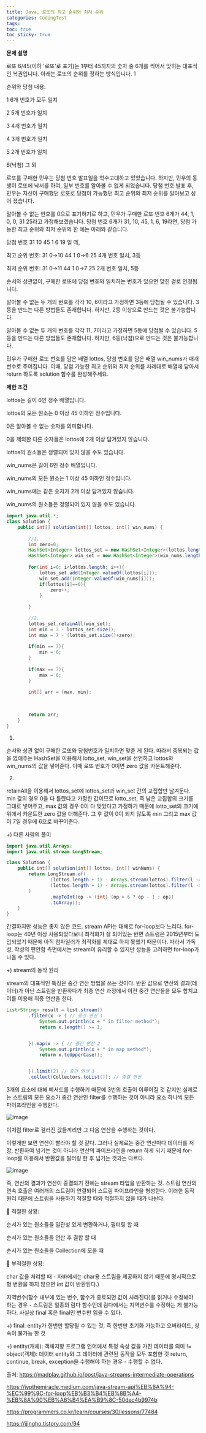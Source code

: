 ```yaml
---
title: Java, 로또의 최고 순위와 최저 순위
categories: CodingTest
tags: 
toc: true
toc_sticky: true
---
```


**문제 설명**  

로또 6/45(이하 '로또'로 표기)는 1부터 45까지의 숫자 중 6개를 찍어서 맞히는 대표적인 복권입니다. 아래는 로또의 순위를 정하는 방식입니다. 1

순위와	당첨 내용:

1	6개 번호가 모두 일치

2	5개 번호가 일치

3	4개 번호가 일치

4	3개 번호가 일치

5	2개 번호가 일치

6(낙첨)	그 외

로또를 구매한 민우는 당첨 번호 발표일을 학수고대하고 있었습니다. 하지만, 민우의 동생이 로또에 낙서를 하여, 일부 번호를 알아볼 수 없게 되었습니다. 당첨 번호 발표 후, 민우는 자신이 구매했던 로또로 당첨이 가능했던 최고 순위와 최저 순위를 알아보고 싶어 졌습니다.

알아볼 수 없는 번호를 0으로 표기하기로 하고, 민우가 구매한 로또 번호 6개가 44, 1, 0, 0, 31 25라고 가정해보겠습니다. 당첨 번호 6개가 31, 10, 45, 1, 6, 19라면, 당첨 가능한 최고 순위와 최저 순위의 한 예는 아래와 같습니다.

당첨 번호	31	10	45	1	6	19 일 떼,

최고 순위 번호:	31	0→10	44	1	0→6	25	4개 번호 일치, 3등

최저 순위 번호:	31	0→11	44	1	0→7	25	2개 번호 일치, 5등

순서와 상관없이, 구매한 로또에 당첨 번호와 일치하는 번호가 있으면 맞힌 걸로 인정됩니다.

알아볼 수 없는 두 개의 번호를 각각 10, 6이라고 가정하면 3등에 당첨될 수 있습니다.
3등을 만드는 다른 방법들도 존재합니다. 하지만, 2등 이상으로 만드는 것은 불가능합니다.

알아볼 수 없는 두 개의 번호를 각각 11, 7이라고 가정하면 5등에 당첨될 수 있습니다.
5등을 만드는 다른 방법들도 존재합니다. 하지만, 6등(낙첨)으로 만드는 것은 불가능합니다.

민우가 구매한 로또 번호를 담은 배열 lottos, 당첨 번호를 담은 배열 win_nums가 매개변수로 주어집니다. 이때, 당첨 가능한 최고 순위와 최저 순위를 차례대로 배열에 담아서 return 하도록 solution 함수를 완성해주세요.

**제한 조건**

lottos는 길이 6인 정수 배열입니다.

lottos의 모든 원소는 0 이상 45 이하인 정수입니다.

0은 알아볼 수 없는 숫자를 의미합니다.

0을 제외한 다른 숫자들은 lottos에 2개 이상 담겨있지 않습니다.

lottos의 원소들은 정렬되어 있지 않을 수도 있습니다.

win_nums은 길이 6인 정수 배열입니다.

win_nums의 모든 원소는 1 이상 45 이하인 정수입니다.

win_nums에는 같은 숫자가 2개 이상 담겨있지 않습니다.

win_nums의 원소들은 정렬되어 있지 않을 수도 있습니다.


```java
import java.util.*;
class Solution {
    public int[] solution(int[] lottos, int[] win_nums) {       
        
        //1.
        int zero=0;
        HashSet<Integer> lottos_set = new HashSet<Integer>(lottos.length);
        HashSet<Integer> win_set = new HashSet<Integer>(win_nums.length);
        
        for(int i=0; i<lottos.length; i++){
            lottos_set.add(Integer.valueOf(lottos[i]));
            win_set.add(Integer.valueOf(win_nums[i]));
            if(lottos[i]==0){
                zero++;
            }
      
        }

        //2.
        lottos_set.retainAll(win_set);
        int min = 7 - lottos_set.size();
        int max = 7 - (lottos_set.size()+zero);
        
        if(min == 7){
            min = 6;
        }
        
        if(max == 7){
            max = 6;
        }
        
        int[] arr = {max, min};
        
        

        return arr;
    }
}
```
1.
순서와 상관 없이 구매한 로또와 당첨번호가 일치하면 맞춘 게 된다. 따라서 중복되는 값을 없애주는 HashSet을 이용해서 lotto_set, win_set을 선언하고 lottos와 win_nums의 값을 넣어준다. 이때 로또 번호가 0이면 zero 값을 카운트해준다. 

2.
retainAll을 이용해서 lottos_set에 lottos_set과 win_set 간의 교집합만 남겨둔다. min 값의 경우 0을 다 틀렸다고 가정한 값이므로 lotto_set, 즉 남은 교집합의 크기를 그대로 넣어주고, max 값의 경우 0이 다 맞았다고 가정하기 때문에 lotto_set의 크기에 위에서 카운트한 zero 값을 더해준다. 그 후 값이 0이 되지 않도록 min 그리고 max 값이 7일 경우에 6으로 바꾸어준다. 


+) 다른 사람의 풀이
```java
import java.util.Arrays;
import java.util.stream.LongStream;

class Solution {
    public int[] solution(int[] lottos, int[] winNums) {
        return LongStream.of(
                (lottos.length + 1) - Arrays.stream(lottos).filter(l -> Arrays.stream(winNums).anyMatch(w -> w == l) || l == 0).count(),
                (lottos.length + 1) - Arrays.stream(lottos).filter(l -> Arrays.stream(winNums).anyMatch(w -> w == l)).count()
        )
                .mapToInt(op -> (int) (op > 6 ? op - 1 : op))
                .toArray();
    }
}
```
간결하지만 성능은 좋지 않은 코드. stream API는 대체로 for-loop보다 느리다. for-loop는 40년 이상 사용되었다보니 최적화가 잘 되어있는 반면 스트림은 2015년부터 도입되었기 때문에 아직 컴파일러가 최적화를 제대로 하지 못했기 때문이다. 따라서 가독성, 작성의 편안함 측면에서는 stream이 유리할 수 있지만 성능을 고려하면 for-loop가 나을 수 있다. 

+) stream의 동작 원리

stream의 대표적인 특징은 중간 연산 방법을 쓰는 것이다. 반환 값으로 연산의 결과(데이터)가 아닌 스트림을 반환하다가 최종 연산 과정에서 이전 중간 연산들을 모두 합치고 이를 이용해 최종 연산을 한다.

```java
List<String> result = list.stream()
        .filter(x -> { // 중간 연산 1
            System.out.println(x + " in filter method");
            return x.length() >= 1;


        }).map(x -> { // 중간 연산 2
            System.out.println(x + " in map method");
            return x.toUpperCase();


        }).limit(2) // 중간 연산 3
        .collect(Collectors.toList()); // 종결 연산

```

3개의 요소에 대해 메서드를 수행하기 때문에 3번의 호출이 이루어질 것 같지만 실제로는 스트림의 모든 요소가 중간 연산인 filter를 수행하는 것이 아니라 요소 하나씩 모든 파이프라인을 수행한다. 

![image](https://user-images.githubusercontent.com/96677719/150052355-2fefaa41-7b81-413b-9437-dd6015d2bda2.png)

이처럼 filter로 걸러진 값들끼리만 그 다음 연산을 수행하는 것이다. 

이렇게만 보면 연산이 빨라야 할 것 같다. 그러나 실제로는 중간 연산마다 데이터를 저장, 반환하여 넘기는 것이 아니라 연산의 파이프라인을 return 하게 되기 때문에 for-loop를 이용해서 반환값을 필터링 한 후 넘기는 것과는 다르다. 

![image](https://user-images.githubusercontent.com/96677719/150052989-4eafbb4b-f53a-4d5c-9098-c5711c0df024.png)

즉, 연산의 결과가 연산이 종결되기 전에는 stream 타입을 반환하는 것. 스트림 연산의 연속 호출은 여러개의 스트림이 연결되어 스트림 파이프라인을 형성한다. 이러한 동작 원리 때문에 스트림을 사용하기 적절할 때와 적절하지 않을 때가 나뉜다. 

📌 적절한 상황:

순서가 있는 원소들을 일관성 있게 변환하거나, 필터링 할 때

순서가 있는 원소들을 연산 후 결합 할 때

순서가 있는 원소들을 Collection에 모을 때

📌 부적절한 상황:

char 값을 처리할 때 - 자바에서는 char용 스트림을 제공하지 않기 때문에 명시적으로 형 변환을 하지 않으면 int 값이 반환된다.)

지역변수(함수 내부에 있는 변수, 함수가 종료되면 값이 사라진다)를 읽거나 수정해야 하는 경우 - 스트림은 일종의 람다 함수인데 람다에서는 지역변수를 수정하는 게 불가능하다. 사실상 final 혹은 final인 변수만 읽을 수 있다. 

+) final: entity가 한번만 할당될 수 있는 것, 즉 한번만 초기화 가능하고 오버라이드, 상속이 불가능 한 것

+) entity(개체): 객체지향 프로그램 언어에서 특정 속성 값을 가진 데이터를 의미
!= object(객체): 데이터 entity와 그 데이터에 관련된 동작을 모두 포함한 것
return, continue, break, exception을 수행해야 하는 경우 - 수행할 수 없다.


출처: https://madplay.github.io/post/java-streams-intermediate-operations

https://jypthemiracle.medium.com/java-stream-api%EB%8A%94-%EC%99%9C-for-loop%EB%B3%B4%EB%8B%A4-%EB%8A%90%EB%A6%B4%EA%B9%8C-50dec4b9974b

https://programmers.co.kr/learn/courses/30/lessons/77484

https://jjingho.tistory.com/94